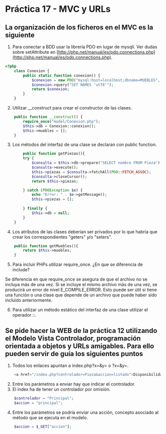 # Práctica 17 - MVC y URLs

## La organización de los ficheros en el MVC es la siguiente

1. Para conectar a BDD usar la librería PDO en lugar de mysqli. Ver dudas sobre setAttribute en [http://php.net/manual/es/pdo.connections.php](http://php.net/manual/es/pdo.connections.php).

```php
<?php
    class Conexion {
        public static function conexion() {
            $conexion = new PDO("mysql:host=localhost;dbname=MUEBLES", "root", "root");
            $conexion->query("SET NAMES 'utf8'");
            return $conexion;
        }
    }
```

2. Utilizar __construct para crear el constructor de las clases.

```php
    public function __construct() {
        require_once("model/Conexion.php");
        $this->db = Conexion::conexion();
        $this->muebles = [];
    }
```

3. Los métodos del interfaz de una clase se declaran con public function.

```php
        public function getPiezas(){
        try {
            $consulta = $this->db->prepare("SELECT nombre FROM Pieza");
            $consulta->execute();
            $this->piezas = $consulta->fetchAll(PDO::FETCH_ASSOC);
            $consulta->closeCursor();
            return $this->piezas;

        } catch (PDOException $e) {
            echo "Error: " . $e->getMessage();
            $this->piezas = [];
            
        } finally {
            $this->db = null;
        }
    }
```

4. Los atributos de las clases deberían ser privados por lo que habría que crear los correspondientes "geters" y/o "seters".

```php
    public function getMuebles(){
        return $this->muebles;
    }
```

5. Para incluir PHPs utilizar require_once. ¿En que se diferencia de include?

Se diferencia en que require_once se asegura de que el archivo no se incluya más de una vez. Si se incluye el mismo archivo más de una vez, se producirá un error de nivel E_COMPILE_ERROR. Esto puede ser útil si tiene una función o una clase que depende de un archivo que puede haber sido incluido anteriormente.

6. Para utilizar un método estático del interfaz de una clase utilizar el operador ::.

## Se pide hacer la WEB de la práctica 12 utilizando el Modelo Vista Controlador, programación orientada a objetos y URLs amigables. Para ello pueden servir de guía los siguientes puntos

1. Todos los enlaces apuntan a index.php?x=&y= o ?x=&y=.

```php
    <a href="/index.php?controlador=Pieza&accion=listado">Disponibilidad de piezas</a>
```

2. Entre los parámetros a enviar hay que indicar el controlador.
3. El index ha de tener un controlador por omisión.

```php
    $controlador = "Principal";
    $accion = "principal";
```

4. Entre los parámetros se podría enviar una acción, concepto asociado al método que se ejecuta en el modelo.

```php
    $accion = $_GET["accion"];
```


